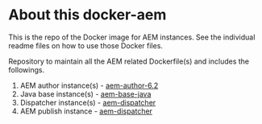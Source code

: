 # About this docker-aem
This is the repo of the Docker image for AEM instances. See the individual readme files on  how to use those Docker files.

Repository to maintain all the AEM related Dockerfile(s) and includes the followings.
01. AEM author instance(s) - [aem-author-6.2](https://github.com/CHEPROXIMITY/docker-aem/tree/develop/aem-author)
02. Java base instance(s)  - [aem-base-java](https://github.com/CHEPROXIMITY/docker-aem/tree/develop/aem-base-java)
03. Dispatcher instance(s) - [aem-dispatcher](https://github.com/CHEPROXIMITY/docker-aem/tree/develop/aem-dispatcher)
04. AEM publish instance - [aem-dispatcher](https://github.com/CHEPROXIMITY/docker-aem/tree/develop/aem-publisher)

